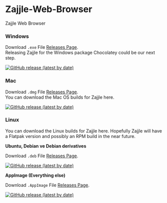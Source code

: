 # Zajjle-Web-Browser
Zajjle Web Browser


### Windows

Download `.exe` File [Releases Page](https://github.com/zajjle/Zajjle-Web-Browser/releases/latest).<br>
Releasing Zajjle for the Windows package Chocolatey could be our next step.


<a href="https://github.com/zajjle/Zajjle-Web-Browser/releases/download/v3.5.6/zajjle-Setup-3.5.6.exe"> 
<img alt="GitHub release (latest by date)" src="https://img.shields.io/github/v/release/zajjle/Zajjle-Web-Browser?color=blue&label=CLICK-DOWNLOAD-WINDOWS-EXE&logo=windows&logoColor=white&style=for-the-badge"></a>

### Mac

Download `.dmg` File [Releases Page](https://github.com/zajjle/Zajjle-Web-Browser/releases/latest).<br>
You can download the Mac OS builds for Zajjle here. <br>


<a href="https://github.com/zajjle/Zajjle-Web-Browser/releases/download/v3.5.6/zajjle-3.5.6.dmg"> 
<img alt="GitHub release (latest by date)" src="https://img.shields.io/github/v/release/zajjle/Zajjle-Web-Browsercolor=blue&label=CLICK-DOWNLOAD-MAC-DMG&logo=github&logoColor=white&style=for-the-badge"></a>

### Linux

You can download the Linux builds for Zajjle here. Hopefully Zajjle will have a Flatpak version and possibly an RPM build in the near future.<br>

**Ubuntu, Debian ve Debian derivatives**

Download `.deb` File [Releases Page](https://github.com/meforce/zajjle/Zajjle-Web-Browser/latest).

<a href="https://github.com/meforce/zajjle/Zajjle-Web-Browser/download/v3.5.6/zajjle.5.6_amd64.deb"> 
<img alt="GitHub release (latest by date)" src="https://img.shields.io/github/v/release/zajjle/Zajjle-Web-Browser?color=blue&label=CLICK-DOWNLOAD-LINUX-DEB&logo=linux&logoColor=white&style=for-the-badge"></a>

**AppImage (Everything else)**

Download `.AppImage` File [Releases Page](https://github.com/zajjle/Zajjle-Web-Browser/releases/latest).
 

<a href="https://github.com/zajjle/Zajjle-Web-Browser/releases/download/v3.5.6/zajjle-3.5.6.AppImage"> 
<img alt="GitHub release (latest by date)" src="https://img.shields.io/github/v/release/zajjle/Zajjle-Web-Browser?color=blue&label=CLICK-DOWNLOAD-LINUX-AppImage&logo=linux&logoColor=white&style=for-the-badge"></a>
